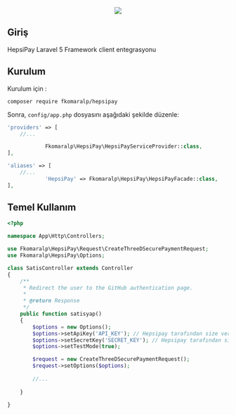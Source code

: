 <p align="center"><img src="https://www.hepsipay.com/public/img/theme/logo.png"></p>


## Giriş

HepsiPay Laravel 5 Framework client entegrasyonu

## Kurulum

Kurulum için :

    composer require fkomaralp/hepsipay

Sonra, `config/app.php` dosyasını aşağıdaki şekilde düzenle:

```php
'providers' => [
    //...

            Fkomaralp\HepsiPay\HepsiPayServiceProvider::class,
],

'aliases' => [
    //...
            'HepsiPay' => Fkomaralp\HepsiPay\HepsiPayFacade::class,
],
```

## Temel Kullanım

```php
<?php

namespace App\Http\Controllers;

use Fkomaralp\HepsiPay\Request\CreateThreeDSecurePaymentRequest;
use Fkomaralp\HepsiPay\Options;

class SatisController extends Controller
{
    /**
     * Redirect the user to the GitHub authentication page.
     *
     * @return Response
     */
    public function satisyap()
    {
        $options = new Options();
        $options->setApiKey('API_KEY'); // Hepsipay tarafından size verilmiş olan API anahtarını giriniz
        $options->setSecretKey('SECRET_KEY'); // Hepsipay tarafından size verilmiş olan SecretKey bilgisini giriniz
        $options->setTestMode(true);

        $request = new CreateThreeDSecurePaymentRequest();
        $request->setOptions($options);
        
        //...
        
    }

}
```
